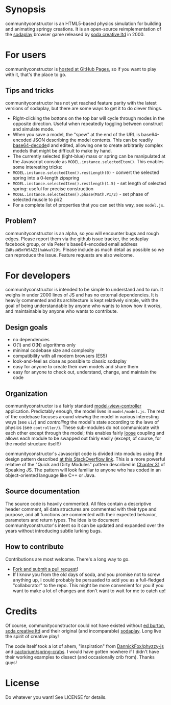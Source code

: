 # Synopsis
communityconstructor is an HTML5-based physics simulation for building and animating springy creations.  It is an open-source reimplementation of the [sodaplay](https://web-beta.archive.org/web/20050213021801/http://www.sodaplay.com:80/index.htm) browser game released by [soda creative ltd](http://soda.co.uk/) in 2000.

# For users
communityconstructor is [hosted at GitHub Pages](https://peterfidelman.github.io/constructor), so if you want to play with it, that's the place to go.
## Tips and tricks
communityconstructor has not yet reached feature parity with the latest versions of sodaplay, but there are some ways to get it to do clever things.

- Right-clicking the bottons on the top bar will cycle through modes in the opposite direction.  Useful when repeatedly toggling between construct and simulate mode.
- When you save a model, the "spew" at the end of the URL is base64-encoded JSON describing the model contents.  This can be readily [base64-decode](http://www.url-encode-decode.com/base64-encode-decode/)d and edited, allowing one to create arbitrarily complex models that might be difficult to make by hand.
- The currently selected (light-blue) mass or spring can be manipulated at the Javascript console as `MODEL.instance.selectedItem()`.  This enables some interesting tricks:
 - `MODEL.instance.selectedItem().restLength(0)` - convert the selected spring into a 0-length zipspring
 - `MODEL.instance.selectedItem().restlength(1.5)` - set length of selected spring: useful for precise construction
 - `MODEL.instance.selectedItem().phase(Math.PI/2)` - set phase of selected muscle to pi/2
 - For a complete list of properties that you can set this way, see `model.js`.
 
## Problem?
communityconstructor is an alpha, so you will encounter bugs and rough edges.  Please report them via the github issue tracker, the sodaplay facebook group, or via Peter's base64-encoded email address `ZWRsaW5mYW5AZ21haWwuY29t`.  Please include as much detail as possible so we can reproduce the issue.  Feature requests are also welcome.

# For developers
communityconstructor is intended to be simple to understand and to run.  It weighs in under 2000 lines of JS and has no external dependencies.  It is heavily commented and its architecture is kept relatively simple, with the goal of being understandable by anyone who wants to know how it works, and maintainable by anyone who wants to contribute.
## Design goals
- no dependencies
- O(1) and O(N) algorithms only
- minimal codebase size and complexity
- compatibility with all modern browsers (ES5)
- look-and-feel as close as possible to classic sodaplay
- easy for anyone to create their own models and share them
- easy for anyone to check out, understand, change, and maintain the code

## Organization
communityconstructor is a fairly standard [model-view-controller](https://en.wikipedia.org/wiki/Model%E2%80%93view%E2%80%93controller) application.  Predictably enough, the model lives in `model/model.js`.  The rest of the codebase focuses around *viewing* the model in various interesting ways (see `ui/`) and *controlling* the model's state according to the laws of physics (see `controller/`).  These sub-modules do not communicate with each other except through the model; this enables fairly [loose](https://en.wikipedia.org/wiki/Loose_coupling) coupling and allows each module to be swapped out fairly easily (except, of course, for the model structure itself!)

communityconstructor's Javascript code is divided into modules using the design pattern described [at this StackOverflow link](http://stackoverflow.com/a/6077087).  This is a more powerful relative of the "Quick and Dirty Modules" pattern described in [Chapter 31](http://speakingjs.com/es5/ch31.html) of Speaking JS.  The pattern will look familiar to anyone who has coded in an object-oriented language like C++ or Java.

## Source documentation
The source code is heavily commented.  All files contain a descriptive header comment, all data structures are commented with their type and purpose, and all functions are commented with their expected behavior, parameters and return types.  The idea is to document communityconstructor's intent so it can be updated and expanded over the years without introducing subtle lurking bugs.

## How to contribute
Contributions are most welcome.  There's a long way to go.
* [Fork and submit a pull request](http://blog.scottlowe.org/2015/01/27/using-fork-branch-git-workflow/)!
* If I know you from the old days of soda, and you promise not to screw anything up, I could probably be persuaded to add you as a full-fledged "collaborator" to the repo.  This might be more convenient for you if you want to make a lot of changes and don't want to wait for me to catch up!

# Credits
Of course, communityconstructor could not have existed without [ed burton](http://web.archive.org/web/20100429234043/http://www.acmi.net.au/soda.htm), [soda creative ltd](http://soda.co.uk/) and their original (and incomparable) [sodaplay](https://web-beta.archive.org/web/20050213021801/http://www.sodaplay.com:80/index.htm).  Long live the spirit of creative play!

The code itself took a lot of ahem, "inspiration" from [DannickFox/phyzzy-js](https://github.com/DannickFox/phyzzy-js) and [cactorium/spring-crabs](https://github.com/cactorium/spring-crabs).  I would have gotten nowhere if I didn't have their working examples to dissect (and occasionally crib from).  Thanks guys!

# License
Do whatever you want!  See LICENSE for details.
